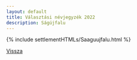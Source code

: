 ```yaml
---
layout: default
title: Választási névjegyzék 2022
description: Ságújfalu
---
```


{% include settlementHTMLs/Saaguujfalu.html %}

[Vissza](./)